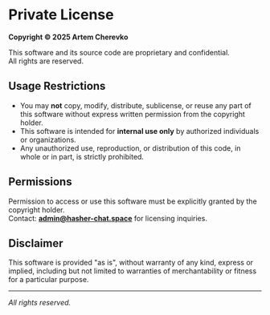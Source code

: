 # Private License

**Copyright © 2025 Artem Cherevko**

This software and its source code are proprietary and confidential.  
All rights are reserved.

## Usage Restrictions

- You may **not** copy, modify, distribute, sublicense, or reuse any part of this software without express written permission from the copyright holder.
- This software is intended for **internal use only** by authorized individuals or organizations.
- Any unauthorized use, reproduction, or distribution of this code, in whole or in part, is strictly prohibited.

## Permissions

Permission to access or use this software must be explicitly granted by the copyright holder.  
Contact: **admin@hasher-chat.space** for licensing inquiries.

## Disclaimer

This software is provided "as is", without warranty of any kind, express or implied, including but not limited to warranties of merchantability or fitness for a particular purpose.

---

*All rights reserved.*
